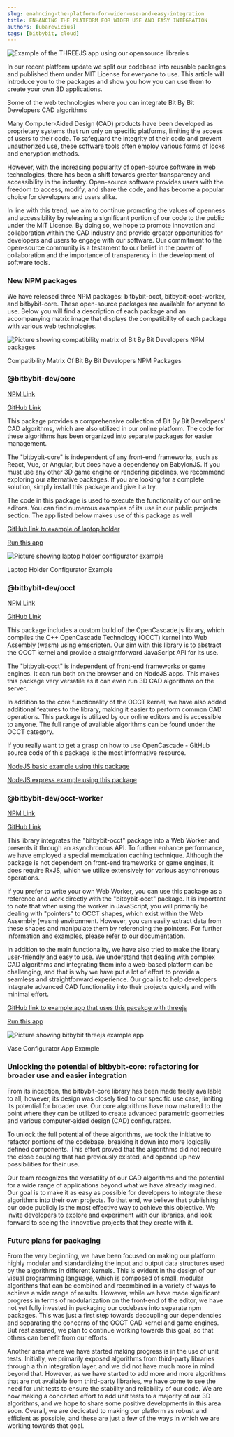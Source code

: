 ```yaml
---
slug: enahncing-the-platform-for-wider-use-and-easy-integration
title: ENHANCING THE PLATFORM FOR WIDER USE AND EASY INTEGRATION
authors: [ubarevicius]
tags: [bitbybit, cloud]
---
```


![Example of the THREEJS app using our opensource libraries](https://ik.imagekit.io/bitbybit/app/assets/blog/cad-democratisation/bitbybit-npm-packages-web-technologies.png)

In our recent platform update we split our codebase into reusable packages and published them under MIT License for everyone to use. This article will introduce you to the packages and show you how you can use them to create your own 3D applications.

<!-- truncate -->

Some of the web technologies where you can integrate Bit By Bit Developers CAD algorithms

Many Computer-Aided Design (CAD) products have been developed as proprietary systems that run only on specific platforms, limiting the access of users to their code. To safeguard the integrity of their code and prevent unauthorized use, these software tools often employ various forms of locks and encryption methods.

However, with the increasing popularity of open-source software in web technologies, there has been a shift towards greater transparency and accessibility in the industry. Open-source software provides users with the freedom to access, modify, and share the code, and has become a popular choice for developers and users alike.

In line with this trend, we aim to continue promoting the values of openness and accessibility by releasing a significant portion of our code to the public under the MIT License. By doing so, we hope to promote innovation and collaboration within the CAD industry and provide greater opportunities for developers and users to engage with our software. Our commitment to the open-source community is a testament to our belief in the power of collaboration and the importance of transparency in the development of software tools.

### New NPM packages

We have released three NPM packages: bitbybit-occt, bitbybit-occt-worker, and bitbybit-core. These open-source packages are available for anyone to use. Below you will find a description of each package and an accompanying matrix image that displays the compatibility of each package with various web technologies.

![Picture showing compatibility matrix of Bit By Bit Developers NPM packages](https://ik.imagekit.io/bitbybit/app/assets/compatibility-matrix-npm.png)

Compatibility Matrix Of Bit By Bit Developers NPM Packages

### @bitbybit-dev/core

[NPM Link](https://www.npmjs.com/package/@bitbybit-dev/core)

[GitHub Link](https://github.com/bitbybit-dev/bitbybit)

This package provides a comprehensive collection of Bit By Bit Developers' CAD algorithms, which are also utilized in our online platform. The code for these algorithms has been organized into separate packages for easier management.

The "bitbybit-core" is independent of any front-end frameworks, such as React, Vue, or Angular, but does have a dependency on BabylonJS. If you must use any other 3D game engine or rendering pipelines, we recommend exploring our alternative packages. If you are looking for a complete solution, simply install this package and give it a try.

The code in this package is used to execute the functionality of our online editors. You can find numerous examples of its use in our public projects section. The app listed below makes use of this package as well

[GitHub link to example of laptop holder](https://github.com/bitbybit-dev/app-examples/tree/main/react/laptop-holder)

[Run this app](https://app-store.bitbybit.dev/laptop-holder)

![Picture showing laptop holder configurator example](https://ik.imagekit.io/bitbybit/app/assets/laptop-holder.png)

Laptop Holder Configurator Example

### @bitbybit-dev/occt

[NPM Link](https://www.npmjs.com/package/@bitbybit-dev/occt)

[GitHub Link](https://github.com/bitbybit-dev/bitbybit/tree/master/packages/dev/occt)

This package includes a custom build of the OpenCascade.js library, which compiles the C++ OpenCascade Technology (OCCT) kernel into Web Assembly (wasm) using emscripten. Our aim with this library is to abstract the OCCT kernel and provide a straightforward JavaScript API for its use.

The "bitbybit-occt" is independent of front-end frameworks or game engines. It can run both on the browser and on NodeJS apps. This makes this package very versatile as it can even run 3D CAD algorithms on the server.

In addition to the core functionality of the OCCT kernel, we have also added additional features to the library, making it easier to perform common CAD operations. This package is utilized by our online editors and is accessible to anyone. The full range of available algorithms can be found under the OCCT category.

If you really want to get a grasp on how to use OpenCascade - GitHub source code of this package is the most informative resource.

[NodeJS basic example using this package](https://github.com/bitbybit-dev/app-examples/tree/main/node/basic)

[NodeJS express example using this package](https://github.com/bitbybit-dev/app-examples/tree/main/node/express-app)

### @bitbybit-dev/occt-worker

[NPM Link](https://www.npmjs.com/package/@bitbybit-dev/occt-worker)

[GitHub Link](https://github.com/bitbybit-dev/bitbybit/tree/master/packages/dev/occt-worker)

This library integrates the "bitbybit-occt" package into a Web Worker and presents it through an asynchronous API. To further enhance performance, we have employed a special memoization caching technique. Although the package is not dependent on front-end frameworks or game engines, it does require RxJS, which we utilize extensively for various asynchronous operations.

If you prefer to write your own Web Worker, you can use this package as a reference and work directly with the "bitbybit-occt" package. It is important to note that when using the worker in JavaScript, you will primarily be dealing with "pointers" to OCCT shapes, which exist within the Web Assembly (wasm) environment. However, you can easily extract data from these shapes and manipulate them by referencing the pointers. For further information and examples, please refer to our documentation.

In addition to the main functionality, we have also tried to make the library user-friendly and easy to use. We understand that dealing with complex CAD algorithms and integrating them into a web-based platform can be challenging, and that is why we have put a lot of effort to provide a seamless and straightforward experience. Our goal is to help developers integrate advanced CAD functionality into their projects quickly and with minimal effort.

[GitHub link to example app that uses this pacakge with threejs](https://github.com/bitbybit-dev/app-examples/tree/main/react/bitbybit-threejs)

[Run this app](https://app-store.bitbybit.dev/bitbybit-threejs)

![Picture showing bitbybit threejs example app](https://ik.imagekit.io/bitbybit/app/assets/bitbybit-threejs.png)

Vase Configurator App Example

### Unlocking the potential of bitbybit-core: refactoring for broader use and easier integration

From its inception, the bitbybit-core library has been made freely available to all, however, its design was closely tied to our specific use case, limiting its potential for broader use. Our core algorithms have now matured to the point where they can be utilized to create advanced parametric geometries and various computer-aided design (CAD) configurators.

To unlock the full potential of these algorithms, we took the initiative to refactor portions of the codebase, breaking it down into more logically defined components. This effort proved that the algorithms did not require the close coupling that had previously existed, and opened up new possibilities for their use.

Our team recognizes the versatility of our CAD algorithms and the potential for a wide range of applications beyond what we have already imagined. Our goal is to make it as easy as possible for developers to integrate these algorithms into their own projects. To that end, we believe that publishing our code publicly is the most effective way to achieve this objective. We invite developers to explore and experiment with our libraries, and look forward to seeing the innovative projects that they create with it.

### Future plans for packaging

From the very beginning, we have been focused on making our platform highly modular and standardizing the input and output data structures used by the algorithms in different kernels. This is evident in the design of our visual programming language, which is composed of small, modular algorithms that can be combined and recombined in a variety of ways to achieve a wide range of results. However, while we have made significant progress in terms of modularization on the front-end of the editor, we have not yet fully invested in packaging our codebase into separate npm packages. This was just a first step towards decoupling our dependencies and separating the concerns of the OCCT CAD kernel and game engines. But rest assured, we plan to continue working towards this goal, so that others can benefit from our efforts.

Another area where we have started making progress is in the use of unit tests. Initially, we primarily exposed algorithms from third-party libraries through a thin integration layer, and we did not have much more in mind beyond that. However, as we have started to add more and more algorithms that are not available from third-party libraries, we have come to see the need for unit tests to ensure the stability and reliability of our code. We are now making a concerted effort to add unit tests to a majority of our 3D algorithms, and we hope to share some positive developments in this area soon. Overall, we are dedicated to making our platform as robust and efficient as possible, and these are just a few of the ways in which we are working towards that goal.